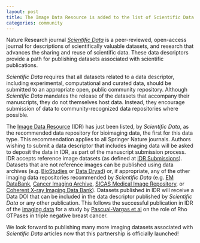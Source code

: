 ```yaml
---
layout: post
title: The Image Data Resource is added to the list of Scientific Data recommended data repositories
categories: community
---
```


Nature Research journal [*Scientific Data*](https://www.nature.com/sdata/) is
a peer-reviewed, open-access journal for descriptions of scientifically
valuable datasets, and research that advances the sharing and reuse of
scientific data. These data descriptors provide a path for publishing datasets
associated with scientific publications.

*Scientific Data* requires that all datasets related to a data descriptor,
including experimental, computational and curated data, should be submitted to
an appropriate open, public community repository. Although *Scientific Data*
mandates the release of the datasets that accompany their manuscripts, they do
not themselves host data. Instead, they encourage submission of data to
community-recognized data repositories where possible.

The [Image Data Resource](https://idr.openmicroscopy.org/about/) (IDR) has
just been listed, by *Scientific Data*, as the recommended data repository for
bioimaging data, the first for this data type. This recommendation applies to
all Springer Nature journals. Authors wishing to submit a data descriptor that
includes imaging data will be asked to deposit the data in IDR, as part of the
manuscript submission process. IDR accepts reference image datasets (as
defined at
[IDR Submissions](https://idr.openmicroscopy.org/about/submission.html)).
Datasets that are not reference images can be published using data archives
(e.g. [BioStudies](https://www.ebi.ac.uk/biostudies/) or
[Data Dryad](https://datadryad.org/)) or, if appropriate, any of the other
imaging data repositories recommended by *Scientific Data* (e.g.
[EM DataBank](http://www.emdatabank.org/),
[Cancer Imaging Archive](http://www.cancerimagingarchive.net/),
[SICAS Medical Image Repository](http://www.smir.ch/), or
[Coherent X-ray Imaging Data Bank](http://www.cxidb.org/)). Datasets published
in IDR will receive a Data DOI that can be included in the data descriptor
published by *Scientific Data* or any other publication. This follows the
successful publication in IDR of the
[imaging data](http://dx.doi.org/10.17867/10000104) for a study by
[Pascual-Vargas et al](http://dx.doi.org/10.1038/sdata.2017.18) on the role
of Rho GTPases in triple negative breast cancer.

We look forward to publishing many more imaging datasets associated with
*Scientific Data* articles now that this partnership is officially launched!
